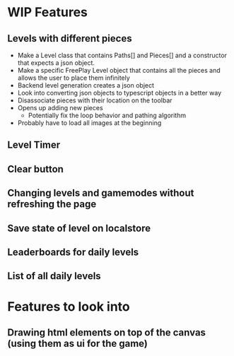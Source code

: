 # WIP Features

## Levels with different pieces

* Make a Level class that contains Paths[] and Pieces[] and a constructor that expects a json object.
* Make a specific FreePlay Level object that contains all the pieces and allows the user to place them infinitely
* Backend level generation creates a json object
* Look into converting json objects to typescript objects in a better way
* Disassociate pieces with their location on the toolbar
* Opens up adding new pieces
  * Potentially fix the loop behavior and pathing algorithm
* Probably have to load all images at the beginning

## Level Timer

## Clear button

## Changing levels and gamemodes without refreshing the page

## Save state of level on localstore

## Leaderboards for daily levels

## List of all daily levels

# Features to look into

## Drawing html elements on top of the canvas (using them as ui for the game)